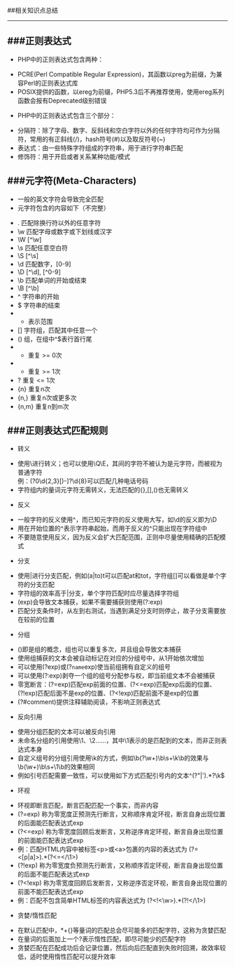 ##相关知识点总结
***
###正则表达式
---
* PHP中的正则表达式包含两种：
 + PCRE(Perl Compatible Regular Expression)，其函数以preg为前缀，为兼容Perl的正则表达式库
 + POSIX提供的函数，以ereg为前缀，PHP5.3后不再推荐使用，使用ereg系列函数会报有Deprecated级别错误
* PHP中的正则表达式包含三个部分：
 + 分隔符：除了字母、数字、反斜线和空白字符以外的任何字符均可作为分隔符，常用的有正斜线(/)，hash符号(#)以及取反符号(~)
 + 表达式：由一些特殊字符组成的字符串，用于进行字符串匹配
 + 修饰符：用于开启或者关系某种功能/模式
  
###元字符(Meta-Characters)
---
* 一般的英文字符会导致完全匹配
* 元字符包含的内容如下（不完整）
 + . 匹配除换行符以外的任意字符
 + \w 匹配字母或数字或下划线或汉字
 + \W [^\w]
 + \s 匹配任意空白符
 + \S [^\s]
 + \d 匹配数字，[0-9]
 + \D [^\d], [^0-9]
 + \b 匹配单词的开始或结束
 + \B [^\b]
 + ^ 字符串的开始
 + $ 字符串的结束
 + - 表示范围
 + [] 字符组，匹配其中任意一个
 + () 组，在组中^$表行首行尾
 + * 重复 >= 0次
 + + 重复 >= 1次
 + ? 重复 <= 1次
 + {n} 重复n次
 + {n,} 重复n次或更多次
 + {n,m} 重复n到m次
  
###正则表达式匹配规则
---
* 转义
 + 使用\进行转义；也可以使用\Q\E，其间的字符不被认为是元字符，而被视为普通字符  
   例：\(?0\d{2,3}[)-]?\d{8}可以匹配几种电话号码
 + 字符组内的量词元字符无需转义，无法匹配的{},[],()也无需转义
* 反义
 + 一般字符的反义使用^，而已知元字符的反义使用大写，如\d的反义即为\D
 + 用在开始位置的^表示字符串起始，而用于反义的^只能出现在字符组中
 + 不要随意使用反义，因为反义会扩大匹配范围，正则中尽量使用精确的匹配模式
* 分支
 + 使用|进行分支匹配，例如(a|to)t可以匹配at和tot，字符组[]可以看做是单个字符的分支匹配
 + 字符组的效率高于|分支，单个字符匹配时应尽量选择字符组
 + (exp)会导致文本捕获，如果不需要捕获则使用(?:exp)
 + 匹配分支条件时，从左到右测试，当遇到满足分支时则停止，故子分支需要放在较前的位置
* 分组
 + ()即是组的概念，组也可以重复多次，并且组会导致文本捕获
 + 使用组捕获的文本会被自动标记在对应的分组号中，从1开始依次增加
 + 可以使用(?<name>exp)或(?`name`exp)使当前组拥有自定义的组号
 + 可以使用(?:exp)剥夺一个组的组号分配参与权，即当前组文本不会被捕获
 + 零宽断言：(?=exp)匹配exp前面的位置、(?<=exp)匹配exp后面的位置、(?!exp)匹配后面不是exp的位置、(?<!exp)匹配前面不是exp的位置
 + (?#comment)提供注释辅助阅读，不影响正则表达式
* 反向引用
 + 使用分组匹配的文本可以被反向引用
 + 未命名分组的引用使用\1、\2……，其中\1表示的是匹配到的文本，而非正则表达式本身
 + 自定义组号的分组引用使用\k<name>的方式，例如\b(?<Word>\w+)\b\s+\k<Word>\b的效果与\b(\w+)\b\s+\1\b的效果相同
 + 例如引号匹配需要一致性，可以使用如下方式匹配引号内的文本^(?<Quote>"|').*?\k<Quote>$
* 环视
 + 环视即断言匹配，断言匹配匹配一个事实，而非内容
 + (?=exp) 称为零宽度正预测先行断言，又称顺序肯定环视，断言自身出现位置的后面能匹配表达式exp
 + (?<=exp) 称为零宽度回顾后发断言，又称逆序肯定环视，断言自身出现位置的前面能匹配表达式exp
 + 例：匹配HTML内容中被标签\<p\>或\<a\>包裹的内容的表达式为 (?=<[p|a]>).*(?<=<\/\1>)
 + (?!exp) 称为零宽度负预测先行断言，又称顺序否定环视，断言自身出现位置的后面不能匹配表达式exp
 + (?<!exp) 称为零宽度回顾后发断言，又称逆序否定环视，断言自身出现位置的前面不能匹配表达式exp
 + 例：匹配不包含简单HTML标签的内容表达式为 (?<!<\w>).*(?!<\/\1>)
* 贪婪/惰性匹配
 + 在默认匹配中，*+{}等量词的匹配总会尽可能多的匹配字符，这称为贪婪匹配
 + 在量词的后面加上一个?表示惰性匹配，即尽可能少的匹配字符
 + 贪婪匹配在匹配成功后会记录位置，然后向后匹配直到失败时回溯，故效率较低，适时使用惰性匹配可以提升效率

###
